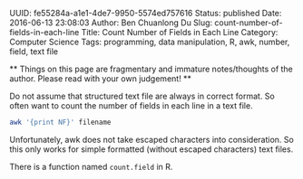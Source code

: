 UUID: fe55284a-a1e1-4de7-9950-5574ed757616
Status: published
Date: 2016-06-13 23:08:03
Author: Ben Chuanlong Du
Slug: count-number-of-fields-in-each-line
Title: Count Number of Fields in Each Line
Category: Computer Science
Tags: programming, data manipulation, R, awk, number, field, text file

**
Things on this page are
fragmentary and immature notes/thoughts of the author.
Please read with your own judgement!
**

Do not assume that structured text file are always in correct format.
So often want to count the number of fields in each line in a text file.
```sh
awk '{print NF}' filename
```
Unfortunately, awk does not take escaped characters into consideration.
So this only works for simple formatted (without escaped characters) text files.

There is a function named `count.field` in R.
